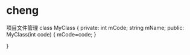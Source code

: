 # cheng
项目文件管理
class  MyClass
{
  private:
   int mCode;
   string mName;
   public:
   MyClass(int code)
   {
     mCode=code;
   }
   
}
